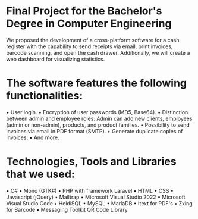 # Final Project for the Bachelor's Degree in Computer Engineering

We proposed the development of a cross-platform software for a cash register with the capability to send receipts via email, print invoices, barcode scanning, and open the cash drawer. Additionally, we will create a web dashboard for visualizing statistics.

# The software features the following functionalities:

  • User login.
  • Encryption of user passwords (MD5, Base64).
  • Distinction between admin and employee roles:
   Admin can add new clients, employees (admin or non-admin), products, and product families.
  • Possibility to send invoices via email in PDF format (SMTP).
  • Generate duplicate copies of invoices.
  • And more.

# Technologies, Tools and Libraries that we used:

  • C#
  • Mono (GTK#)
  • PHP with framework Laravel 
  • HTML
  • CSS 
  • Javascript (jQuery)
  • Mailtrap
  • Microsoft Visual Studio 2022
  • Microsoft Visual Studio Code
  • HeidiSQL
  • MySQL
  • MariaDB
  • Itext for PDF's
  • Zxing for Barcode
  • Messaging Toolkit QR Code Library
